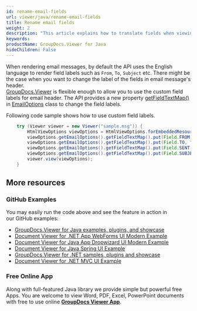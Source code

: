 ```yaml
---
id: rename-email-fields
url: viewer/java/rename-email-fields
title: Rename email fields
weight: 2
description: "This article explains how to translate fields when viewing E-Mail Messages with GroupDocs.Viewer within your Java applications."
keywords: 
productName: GroupDocs.Viewer for Java
hideChildren: False
---
```

When rendering email messages, by default the API uses the English language to render field labels such as `From`, `To`, `Subject` etc. There might be the case when you want to change the label of the fields in email message's header.  
[GroupDocs.Viewer](https://products.groupdocs.com/viewer) is flexible enough to allow you to use the custom field labels for email header. The API provides a new property [getFieldTextMap()](https://apireference.groupdocs.com/viewer/java/com.groupdocs.viewer.options/EmailOptions#getFieldTextMap()) in [EmailOptions](https://apireference.groupdocs.com/viewer/java/com.groupdocs.viewer.options/EmailOptions) class to change the field labels.  
  
Following code sample shows how to use custom field labels.

```java
    try (Viewer viewer = new Viewer("sample.msg")) {
        HtmlViewOptions viewOptions = HtmlViewOptions.forEmbeddedResources(pageFilePathFormat);
        viewOptions.getEmailOptions().getFieldTextMap().put(Field.FROM, "Sender");
        viewOptions.getEmailOptions().getFieldTextMap().put(Field.TO, "Receiver");
        viewOptions.getEmailOptions().getFieldTextMap().put(Field.SENT, "Date");
        viewOptions.getEmailOptions().getFieldTextMap().put(Field.SUBJECT, "Topic");
        viewer.view(viewOptions);
    }
```

## More resources
### GitHub Examples
You may easily run the code above and see the feature in action in our GitHub examples:
*   [GroupDocs.Viewer for Java examples, plugins, and showcase](https://github.com/groupdocs-viewer/GroupDocs.Viewer-for-Java)
*   [Document Viewer for .NET App WebForms UI Modern Example](https://github.com/groupdocs-viewer/GroupDocs.Viewer-for-.NET-WebForms)    
*   [Document Viewer for Java App Dropwizard UI Modern Example](https://github.com/groupdocs-viewer/GroupDocs.Viewer-for-Java-Dropwizard)    
*   [Document Viewer for Java Spring UI Example](https://github.com/groupdocs-viewer/GroupDocs.Viewer-for-Java-Spring)
*   [GroupDocs.Viewer for .NET samples, plugins and showcase](https://github.com/groupdocs-viewer/GroupDocs.Viewer-for-.NET)
*   [Document Viewer for .NET MVC UI Example](https://github.com/groupdocs-viewer/GroupDocs.Viewer-for-Java-MVC)     

### Free Online App
Along with full-featured Java library we provide simple but powerful free Apps.
You are welcome to view Word, PDF, Excel, PowerPoint documents with free to use online **[GroupDocs Viewer App](https://products.groupdocs.app/viewer)**.